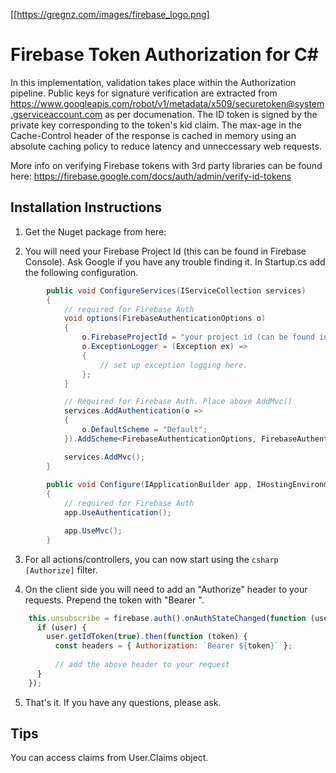 [[https://gregnz.com/images/firebase_logo.png]

# Firebase Token Authorization for C#

In this implementation, validation takes place within the Authorization pipeline. Public keys for signature verification are extracted from https://www.googleapis.com/robot/v1/metadata/x509/securetoken@system.gserviceaccount.com as per documenation. The ID token is signed by the private key corresponding to the token's kid claim. The max-age in the Cache-Control header of the response is cached in memory using an absolute caching policy to reduce latency and unneccessary web requests. 

More info on verifying Firebase tokens with 3rd party libraries can be found here:
https://firebase.google.com/docs/auth/admin/verify-id-tokens

## Installation Instructions

1. Get the Nuget package from here: <URL>

2. You will need your Firebase Project Id (this can be found in Firebase Console). Ask Google if you have any trouble finding it. In Startup.cs add the following configuration.  

```csharp
        public void ConfigureServices(IServiceCollection services)
        {
            // required for Firebase Auth
            void options(FirebaseAuthenticationOptions o)
            {
                o.FirebaseProjectId = "your project id (can be found in firebase console)";
                o.ExceptionLogger = (Exception ex) =>
                {
                    // set up exception logging here.
                };
            }

            // Required for Firebase Auth. Place above AddMvc()
            services.AddAuthentication(o =>
            {
                o.DefaultScheme = "Default";
            }).AddScheme<FirebaseAuthenticationOptions, FirebaseAuthenticationHandler>("Default", options);

            services.AddMvc();
        }
        
        public void Configure(IApplicationBuilder app, IHostingEnvironment env)
        {
            // required for Firebase Auth
            app.UseAuthentication();

            app.UseMvc();
        }
```

3. For all actions/controllers, you can now start using the ```csharp [Authorize]``` filter. 

4. On the client side you will need to add an "Authorize" header to your requests. Prepend the token with "Bearer ".

```javascript
    this.unsubscribe = firebase.auth().onAuthStateChanged(function (user) {
      if (user) {
        user.getIdToken(true).then(function (token) {
          const headers = { Authorization: `Bearer ${token}` };
          
          // add the above header to your request
      }
    });
```

5. That's it. If you have any questions, please ask.


## Tips

You can access claims from User.Claims object.
